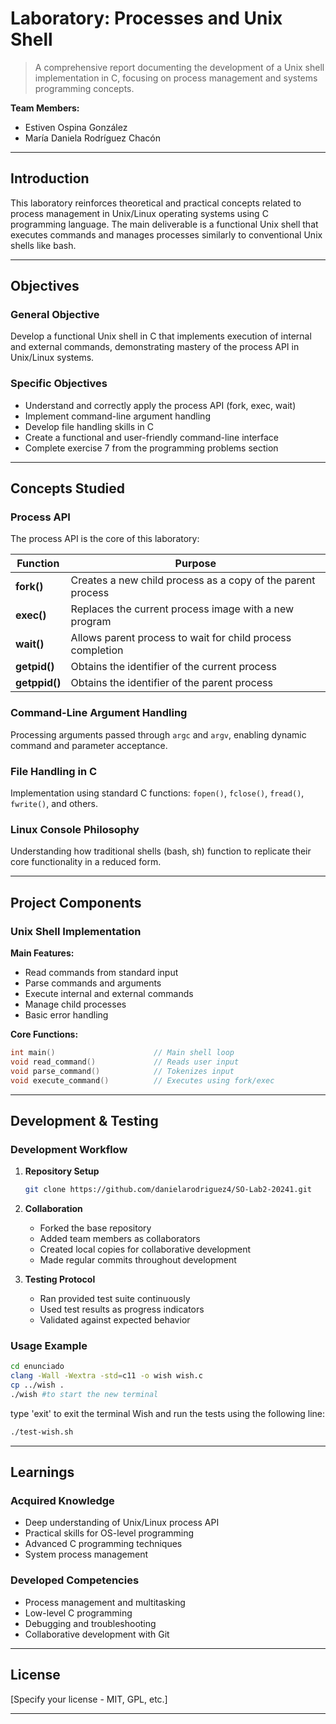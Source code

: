 # Laboratory: Processes and Unix Shell

> A comprehensive report documenting the development of a Unix shell implementation in C, focusing on process management and systems programming concepts.

**Team Members:**
- Estiven Ospina González
- María Daniela Rodríguez Chacón

---

## Introduction

This laboratory reinforces theoretical and practical concepts related to process management in Unix/Linux operating systems using C programming language. The main deliverable is a functional Unix shell that executes commands and manages processes similarly to conventional Unix shells like bash.

---

## Objectives

### General Objective
Develop a functional Unix shell in C that implements execution of internal and external commands, demonstrating mastery of the process API in Unix/Linux systems.

### Specific Objectives
- Understand and correctly apply the process API (fork, exec, wait)
- Implement command-line argument handling
- Develop file handling skills in C
- Create a functional and user-friendly command-line interface
- Complete exercise 7 from the programming problems section

---

## Concepts Studied

### Process API
The process API is the core of this laboratory:

| Function | Purpose |
|----------|---------|
| **fork()** | Creates a new child process as a copy of the parent process |
| **exec()** | Replaces the current process image with a new program |
| **wait()** | Allows parent process to wait for child process completion |
| **getpid()** | Obtains the identifier of the current process |
| **getppid()** | Obtains the identifier of the parent process |

### Command-Line Argument Handling
Processing arguments passed through `argc` and `argv`, enabling dynamic command and parameter acceptance.

### File Handling in C
Implementation using standard C functions: `fopen()`, `fclose()`, `fread()`, `fwrite()`, and others.

### Linux Console Philosophy
Understanding how traditional shells (bash, sh) function to replicate their core functionality in a reduced form.

---

## Project Components

### Unix Shell Implementation

**Main Features:**
- Read commands from standard input
- Parse commands and arguments
- Execute internal and external commands
- Manage child processes
- Basic error handling

**Core Functions:**
```c
int main()                      // Main shell loop
void read_command()             // Reads user input
void parse_command()            // Tokenizes input
void execute_command()          // Executes using fork/exec
```
---

## Development & Testing

### Development Workflow

1. **Repository Setup**
   ```bash
   git clone https://github.com/danielarodriguez4/SO-Lab2-20241.git
   ```

2. **Collaboration**
   - Forked the base repository
   - Added team members as collaborators
   - Created local copies for collaborative development
   - Made regular commits throughout development

3. **Testing Protocol**
   - Ran provided test suite continuously
   - Used test results as progress indicators
   - Validated against expected behavior

### Usage Example  

```bash
cd enunciado
clang -Wall -Wextra -std=c11 -o wish wish.c
cp ../wish .
./wish #to start the new terminal
```
type 'exit' to exit the terminal Wish and run the tests using the following line:
```bash
./test-wish.sh
```
---

## Learnings

### Acquired Knowledge
- Deep understanding of Unix/Linux process API
- Practical skills for OS-level programming
- Advanced C programming techniques
- System process management

### Developed Competencies
- Process management and multitasking
- Low-level C programming
- Debugging and troubleshooting
- Collaborative development with Git
---

## License

[Specify your license - MIT, GPL, etc.]

---
